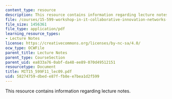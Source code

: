 ```yaml
---
content_type: resource
description: This resource contains information regarding lecture notes.
file: /courses/15-599-workshop-in-it-collaborative-innovation-networks-fall-2011/58274759dbede87ffb8ee7bea1d2f599_MIT15_599F11_lec09.pdf
file_size: 1456361
file_type: application/pdf
learning_resource_types:
- Lecture Notes
license: https://creativecommons.org/licenses/by-nc-sa/4.0/
ocw_type: OCWFile
parent_title: Lecture Notes
parent_type: CourseSection
parent_uid: ea833a76-0abf-da48-ee89-070d49512151
resourcetype: Document
title: MIT15_599F11_lec09.pdf
uid: 58274759-dbed-e87f-fb8e-e7bea1d2f599
---
```

This resource contains information regarding lecture notes.